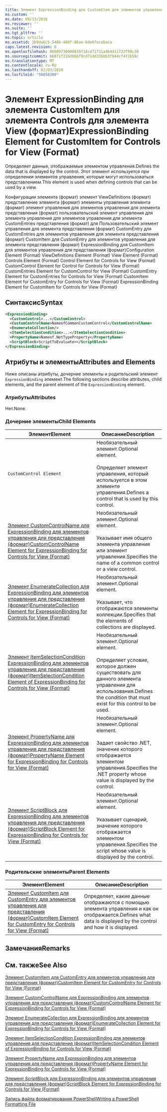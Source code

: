 ```yaml
---
title: Элемент ExpressionBinding для CustomItem для элементов управления для представления (формат) | Документация Майкрософт
ms.custom: ''
ms.date: 09/13/2016
ms.reviewer: ''
ms.suite: ''
ms.tgt_pltfrm: ''
ms.topic: article
ms.assetid: 2b9da6c5-548b-480f-86ae-6de6fecabaca
caps.latest.revision: 8
ms.openlocfilehash: 06089730008839f18c471711a4b4411722f99c38
ms.sourcegitcommit: b6871f21bd666f9cd71dd336bb3f844cf472b56c
ms.translationtype: MT
ms.contentlocale: ru-RU
ms.lasthandoff: 02/03/2019
ms.locfileid: "56858300"
---
```

# <a name="expressionbinding-element-for-customitem-for-controls-for-view-format"></a><span data-ttu-id="368e6-102">Элемент ExpressionBinding для элемента CustomItem для элемента Controls для элемента View (формат)</span><span class="sxs-lookup"><span data-stu-id="368e6-102">ExpressionBinding Element for CustomItem for Controls for View (Format)</span></span>

<span data-ttu-id="368e6-103">Определяет данные, отображаемые элементом управления.</span><span class="sxs-lookup"><span data-stu-id="368e6-103">Defines the data that is displayed by the control.</span></span> <span data-ttu-id="368e6-104">Этот элемент используется при определении элементов управления, которые могут использоваться представлением.</span><span class="sxs-lookup"><span data-stu-id="368e6-104">This element is used when defining controls that can be used by a view.</span></span>

<span data-ttu-id="368e6-105">Конфигурации элемента (формат) элемент ViewDefinitions (формат) представление элемента (формат) элементы управления элемента (формат) элемент управления для элементов управления для элемента представления (формат) пользовательский элемент управления для элемента управления для элементов управления для элемента CustomEntries представления (формат) для Пользовательский элемент управления для элемента представления (формат) CustomEntry для CustomEntries для элементов управления для элемента представления (формат) CustomItem для CustomEntry для элементов управления для элемента представления (формат) ExpressionBinding для CustomItem для элементов управления для представления (формат)</span><span class="sxs-lookup"><span data-stu-id="368e6-105">Configuration Element (Format) ViewDefinitions Element (Format) View Element (Format) Controls Element (Format) Control Element for Controls for View (Format) CustomControl Element for Control for Controls for View (Format) CustomEntries Element for CustomControl for View (Format) CustomEntry Element for CustomEntries for Controls for View (Format) CustomItem Element for CustomEntry for Controls for View (Format) ExpressionBinding Element for CustomItem for Controls for View (Format)</span></span>

## <a name="syntax"></a><span data-ttu-id="368e6-106">Синтаксис</span><span class="sxs-lookup"><span data-stu-id="368e6-106">Syntax</span></span>

```xml
<ExpressionBinding>
  <CustomControl>...</CustomControl>
  <CustomControlName>NameofCommonCustomControl</CustomControlName>
  <EnumerateCollection/>
  <ItemSelectionCondition>...</ItemSelectionCondition>
  <PropertyName>Nameof.NetTypeProperty</PropertyName>
  <ScriptBlock>ScriptToEvaluate></ScriptBlock>
</ExpressionBinding>
```

## <a name="attributes-and-elements"></a><span data-ttu-id="368e6-107">Атрибуты и элементы</span><span class="sxs-lookup"><span data-stu-id="368e6-107">Attributes and Elements</span></span>

<span data-ttu-id="368e6-108">Ниже описаны атрибуты, дочерние элементы и родительский элемент `ExpressionBinding` элемент.</span><span class="sxs-lookup"><span data-stu-id="368e6-108">The following sections describe attributes, child elements, and the parent element of the `ExpressionBinding` element.</span></span>

### <a name="attributes"></a><span data-ttu-id="368e6-109">Атрибуты</span><span class="sxs-lookup"><span data-stu-id="368e6-109">Attributes</span></span>

<span data-ttu-id="368e6-110">Нет.</span><span class="sxs-lookup"><span data-stu-id="368e6-110">None.</span></span>

### <a name="child-elements"></a><span data-ttu-id="368e6-111">Дочерние элементы</span><span class="sxs-lookup"><span data-stu-id="368e6-111">Child Elements</span></span>

|<span data-ttu-id="368e6-112">Элемент</span><span class="sxs-lookup"><span data-stu-id="368e6-112">Element</span></span>|<span data-ttu-id="368e6-113">Описание</span><span class="sxs-lookup"><span data-stu-id="368e6-113">Description</span></span>|
|-------------|-----------------|
|`CustomControl Element`|<span data-ttu-id="368e6-114">Необязательный элемент.</span><span class="sxs-lookup"><span data-stu-id="368e6-114">Optional element.</span></span><br /><br /> <span data-ttu-id="368e6-115">Определяет элемент управления, который используется в этом элементе управления.</span><span class="sxs-lookup"><span data-stu-id="368e6-115">Defines a control that is used by this control.</span></span>|
|[<span data-ttu-id="368e6-116">Элемент CustomControlName для ExpressionBinding для элементов управления для представления (формат)</span><span class="sxs-lookup"><span data-stu-id="368e6-116">CustomControlName Element for ExpressionBinding for Controls for View (Format)</span></span>](./customcontrolname-element-for-expressionbinding-for-controls-for-view-format.md)|<span data-ttu-id="368e6-117">Необязательный элемент.</span><span class="sxs-lookup"><span data-stu-id="368e6-117">Optional element.</span></span><br /><br /> <span data-ttu-id="368e6-118">Указывает имя общего элемента управления или элемент управления.</span><span class="sxs-lookup"><span data-stu-id="368e6-118">Specifies the name of a common control or a view control.</span></span>|
|[<span data-ttu-id="368e6-119">Элемент EnumerateCollection для ExpressionBinding для элементов управления для представления (формат)</span><span class="sxs-lookup"><span data-stu-id="368e6-119">EnumerateCollection Element for ExpressionBinding for Controls for View (Format)</span></span>](./enumeratecollection-element-for-expressionbinding-for-controls-for-view-format.md)|<span data-ttu-id="368e6-120">Необязательный элемент.</span><span class="sxs-lookup"><span data-stu-id="368e6-120">Optional element.</span></span><br /><br /> <span data-ttu-id="368e6-121">Указывает, что отображаются элементы коллекции.</span><span class="sxs-lookup"><span data-stu-id="368e6-121">Specifies that the elements of collections are displayed.</span></span>|
|[<span data-ttu-id="368e6-122">Элемент ItemSelectionCondition ExpressionBinding для элементов управления для представления (формат)</span><span class="sxs-lookup"><span data-stu-id="368e6-122">ItemSelectionCondition Element of ExpressionBinding for Controls for View (Format)</span></span>](./itemselectioncondition-element-for-expressionbinding-for-controls-for-view-format.md)|<span data-ttu-id="368e6-123">Необязательный элемент.</span><span class="sxs-lookup"><span data-stu-id="368e6-123">Optional element.</span></span><br /><br /> <span data-ttu-id="368e6-124">Определяет условие, которое должен существовать для данного элемента управления для использования.</span><span class="sxs-lookup"><span data-stu-id="368e6-124">Defines the condition that must exist for this control to be used.</span></span>|
|[<span data-ttu-id="368e6-125">Элемент PropertyName для ExpressionBinding для элементов управления для представления (формат)</span><span class="sxs-lookup"><span data-stu-id="368e6-125">PropertyName Element for ExpressionBinding for Controls for View (Format)</span></span>](./propertyname-element-for-expressionbinding-for-controls-for-view-format.md)|<span data-ttu-id="368e6-126">Необязательный элемент.</span><span class="sxs-lookup"><span data-stu-id="368e6-126">Optional element.</span></span><br /><br /> <span data-ttu-id="368e6-127">Задает свойство .NET, значение которого отображается элементом управления.</span><span class="sxs-lookup"><span data-stu-id="368e6-127">Specifies the .NET property whose value is displayed by the control.</span></span>|
|[<span data-ttu-id="368e6-128">Элемент ScriptBlock для ExpressionBinding для элементов управления для представления (формат)</span><span class="sxs-lookup"><span data-stu-id="368e6-128">ScriptBlock Element for ExpressionBinding for Controls for View (Format)</span></span>](./scriptblock-element-for-expressionbinding-for-controls-for-view-format.md)|<span data-ttu-id="368e6-129">Необязательный элемент.</span><span class="sxs-lookup"><span data-stu-id="368e6-129">Optional element.</span></span><br /><br /> <span data-ttu-id="368e6-130">Указывает сценарий, значение которого отображается элементом управления.</span><span class="sxs-lookup"><span data-stu-id="368e6-130">Specifies the script whose value is displayed by the control.</span></span>|

### <a name="parent-elements"></a><span data-ttu-id="368e6-131">Родительские элементы</span><span class="sxs-lookup"><span data-stu-id="368e6-131">Parent Elements</span></span>

|<span data-ttu-id="368e6-132">Элемент</span><span class="sxs-lookup"><span data-stu-id="368e6-132">Element</span></span>|<span data-ttu-id="368e6-133">Описание</span><span class="sxs-lookup"><span data-stu-id="368e6-133">Description</span></span>|
|-------------|-----------------|
|[<span data-ttu-id="368e6-134">Элемент CustomItem для CustomEntry для элементов управления для представления (формат)</span><span class="sxs-lookup"><span data-stu-id="368e6-134">CustomItem Element for CustomEntry for Controls for View (Format)</span></span>](./customitem-element-for-customentry-for-controls-for-view-format.md)|<span data-ttu-id="368e6-135">Определяет, какие данные отображаются с помощью элемента управления и как он отображается.</span><span class="sxs-lookup"><span data-stu-id="368e6-135">Defines what data is displayed by the control and how it is displayed.</span></span>|

## <a name="remarks"></a><span data-ttu-id="368e6-136">Замечания</span><span class="sxs-lookup"><span data-stu-id="368e6-136">Remarks</span></span>

## <a name="see-also"></a><span data-ttu-id="368e6-137">См. также</span><span class="sxs-lookup"><span data-stu-id="368e6-137">See Also</span></span>

[<span data-ttu-id="368e6-138">Элемент CustomItem для CustomEntry для элементов управления для представления (формат)</span><span class="sxs-lookup"><span data-stu-id="368e6-138">CustomItem Element for CustomEntry for Controls for View (Format)</span></span>](./customitem-element-for-customentry-for-controls-for-view-format.md)

[<span data-ttu-id="368e6-139">Элемент CustomControlName для ExpressionBinding для элементов управления для представления (формат)</span><span class="sxs-lookup"><span data-stu-id="368e6-139">CustomControlName Element for ExpressionBinding for Controls for View (Format)</span></span>](./customcontrolname-element-for-expressionbinding-for-controls-for-view-format.md)

[<span data-ttu-id="368e6-140">Элемент EnumerateCollection для ExpressionBinding для элементов управления для представления (формат)</span><span class="sxs-lookup"><span data-stu-id="368e6-140">EnumerateCollection Element for ExpressionBinding for Controls for View (Format)</span></span>](./enumeratecollection-element-for-expressionbinding-for-controls-for-view-format.md)

[<span data-ttu-id="368e6-141">Элемент ItemSelectionCondition ExpressionBinding для элементов управления для представления (формат)</span><span class="sxs-lookup"><span data-stu-id="368e6-141">ItemSelectionCondition Element of ExpressionBinding for Controls for View (Format)</span></span>](./itemselectioncondition-element-for-expressionbinding-for-controls-for-view-format.md)

[<span data-ttu-id="368e6-142">Элемент PropertyName для ExpressionBinding для элементов управления для представления (формат)</span><span class="sxs-lookup"><span data-stu-id="368e6-142">PropertyName Element for ExpressionBinding for Controls for View (Format)</span></span>](./propertyname-element-for-expressionbinding-for-controls-for-view-format.md)

[<span data-ttu-id="368e6-143">Элемент ScriptBlock для ExpressionBinding для элементов управления для представления (формат)</span><span class="sxs-lookup"><span data-stu-id="368e6-143">ScriptBlock Element for ExpressionBinding for Controls for View (Format)</span></span>](./scriptblock-element-for-expressionbinding-for-controls-for-view-format.md)

[<span data-ttu-id="368e6-144">Запись файла форматирования PowerShell</span><span class="sxs-lookup"><span data-stu-id="368e6-144">Writing a PowerShell Formatting File</span></span>](./writing-a-powershell-formatting-file.md)
